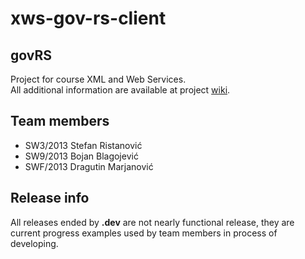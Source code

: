 # xws-gov-rs-client
## govRS
Project for course XML and Web Services.   
All additional information are available at project [wiki](https://github.com/stkeky/xws-gov-rs-client/wiki).

## Team members
- SW3/2013 Stefan Ristanović
- SW9/2013 Bojan Blagojević
- SWF/2013 Dragutin Marjanović

## Release info
All releases ended by **.dev** are not nearly functional release, they are current progress examples used by team members in process of developing.